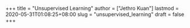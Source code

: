+++
title = "Unsupervised Learning"
author = ["Jethro Kuan"]
lastmod = 2020-05-31T01:08:25+08:00
slug = "unsupervised_learning"
draft = false
+++
